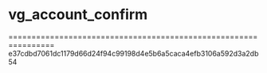 # vg_account_confirm
================================================================
e37cdbd7061dc1179d66d24f94c99198d4e5b6a5caca4efb3106a592d3a2db54
